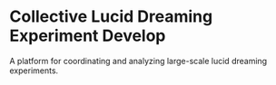 # Collective Lucid Dreaming Experiment Develop
 A platform for coordinating and analyzing large-scale lucid dreaming experiments.
